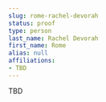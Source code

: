 ```yaml
---
slug: rome-rachel-devorah
status: proof
type: person
last_name: Rachel Devorah
first_name: Rome
alias: null
affiliations:
- TBD
---
```


TBD


